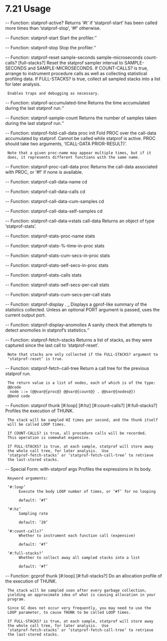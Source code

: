7.21 Usage
==========

 -- Function: statprof-active?
     Returns ‘#t’ if ‘statprof-start’ has been called more times than
     ‘statprof-stop’, ‘#f’ otherwise.

 -- Function: statprof-start
     Start the profiler.‘’

 -- Function: statprof-stop
     Stop the profiler.‘’

 -- Function: statprof-reset sample-seconds sample-microseconds
          count-calls? [full-stacks?]
     Reset the statprof sampler interval to SAMPLE-SECONDS and
     SAMPLE-MICROSECONDS.  If COUNT-CALLS? is true, arrange to
     instrument procedure calls as well as collecting statistical
     profiling data.  If FULL-STACKS? is true, collect all sampled
     stacks into a list for later analysis.

     Enables traps and debugging as necessary.

 -- Function: statprof-accumulated-time
     Returns the time accumulated during the last statprof run.‘’

 -- Function: statprof-sample-count
     Returns the number of samples taken during the last statprof run.‘’

 -- Function: statprof-fold-call-data proc init
     Fold PROC over the call-data accumulated by statprof.  Cannot be
     called while statprof is active.  PROC should take two arguments,
     ‘(CALL-DATA PRIOR-RESULT)’.

     Note that a given proc-name may appear multiple times, but if it
     does, it represents different functions with the same name.

 -- Function: statprof-proc-call-data proc
     Returns the call-data associated with PROC, or ‘#f’ if none is
     available.

 -- Function: statprof-call-data-name cd

 -- Function: statprof-call-data-calls cd

 -- Function: statprof-call-data-cum-samples cd

 -- Function: statprof-call-data-self-samples cd

 -- Function: statprof-call-data->stats call-data
     Returns an object of type ‘statprof-stats’.

 -- Function: statprof-stats-proc-name stats

 -- Function: statprof-stats-%-time-in-proc stats

 -- Function: statprof-stats-cum-secs-in-proc stats

 -- Function: statprof-stats-self-secs-in-proc stats

 -- Function: statprof-stats-calls stats

 -- Function: statprof-stats-self-secs-per-call stats

 -- Function: statprof-stats-cum-secs-per-call stats

 -- Function: statprof-display . _
     Displays a gprof-like summary of the statistics collected.  Unless
     an optional PORT argument is passed, uses the current output port.

 -- Function: statprof-display-anomolies
     A sanity check that attempts to detect anomolies in statprof’s
     statistics.‘’

 -- Function: statprof-fetch-stacks
     Returns a list of stacks, as they were captured since the last call
     to ‘statprof-reset’.

     Note that stacks are only collected if the FULL-STACKS? argument to
     ‘statprof-reset’ is true.

 -- Function: statprof-fetch-call-tree
     Return a call tree for the previous statprof run.

     The return value is a list of nodes, each of which is of the type:
     @@code
      node ::= (@@var@{proc@} @@var@{count@} . @@var@{nodes@})
     @@end code

 -- Function: statprof thunk [#:loop] [#:hz] [#:count-calls?]
          [#:full-stacks?]
     Profiles the execution of THUNK.

     The stack will be sampled HZ times per second, and the thunk itself
     will be called LOOP times.

     If COUNT-CALLS? is true, all procedure calls will be recorded.
     This operation is somewhat expensive.

     If FULL-STACKS? is true, at each sample, statprof will store away
     the whole call tree, for later analysis.  Use
     ‘statprof-fetch-stacks’ or ‘statprof-fetch-call-tree’ to retrieve
     the last-stored stacks.

 -- Special Form: with-statprof args
     Profiles the expressions in its body.

     Keyword arguments:

     ‘#:loop’
          Execute the body LOOP number of times, or ‘#f’ for no looping

          default: ‘#f’

     ‘#:hz’
          Sampling rate

          default: ‘20’

     ‘#:count-calls?’
          Whether to instrument each function call (expensive)

          default: ‘#f’

     ‘#:full-stacks?’
          Whether to collect away all sampled stacks into a list

          default: ‘#f’

 -- Function: gcprof thunk [#:loop] [#:full-stacks?]
     Do an allocation profile of the execution of THUNK.

     The stack will be sampled soon after every garbage collection,
     yielding an approximate idea of what is causing allocation in your
     program.

     Since GC does not occur very frequently, you may need to use the
     LOOP parameter, to cause THUNK to be called LOOP times.

     If FULL-STACKS? is true, at each sample, statprof will store away
     the whole call tree, for later analysis.  Use
     ‘statprof-fetch-stacks’ or ‘statprof-fetch-call-tree’ to retrieve
     the last-stored stacks.

